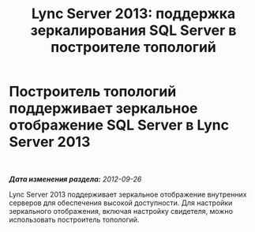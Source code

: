 ﻿---
title: "Lync Server 2013: поддержка зеркалирования SQL Server в построителе топологий"
TOCTitle: Построитель топологий поддерживает зеркальное отображение SQL Server
ms:assetid: 2c1caa73-c707-4e53-ae3f-a100534373fd
ms:mtpsurl: https://technet.microsoft.com/ru-ru/library/JJ688007(v=OCS.15)
ms:contentKeyID: 49887921
ms.date: 05/19/2016
mtps_version: v=OCS.15
ms.translationtype: HT
---

# Построитель топологий поддерживает зеркальное отображение SQL Server в Lync Server 2013

 

_**Дата изменения раздела:** 2012-09-26_

Lync Server 2013 поддерживает зеркальное отображение внутренних серверов для обеспечения высокой доступности. Для настройки зеркального отображения, включая настройку свидетеля, можно использовать построитель топологий.

